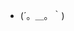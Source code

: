 - (´。＿。｀)

<!---
amir1387aht/amir1387aht is a ✨ special ✨ repository because its `README.md` (this file) appears on your GitHub profile.
You can click the Preview link to take a look at your changes.
--->
